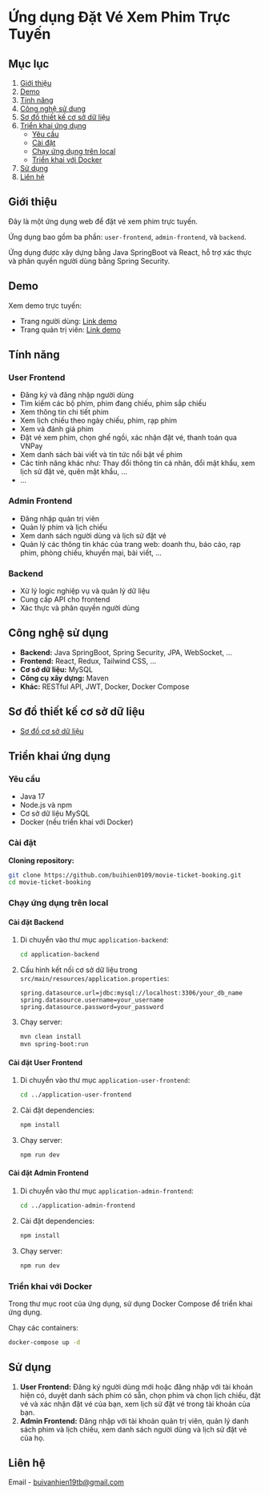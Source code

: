 # Ứng dụng Đặt Vé Xem Phim Trực Tuyến

## Mục lục

1. [Giới thiệu](#giới-thiệu)
2. [Demo](#demo)
3. [Tính năng](#tính-năng)
4. [Công nghệ sử dụng](#công-nghệ-sử-dụng)
5. [Sơ đồ thiết kế cơ sở dữ liệu](#sơ-đồ-thiết-kế-cơ-sở-dữ-liệu)
6. [Triển khai ứng dụng](#triển-khai-ứng-dụng)
    - [Yêu cầu](#yêu-cầu)
    - [Cài đặt](#cài-đặt)
    - [Chạy ứng dụng trên local](#chạy-ứng-dụng-trên-local)
    - [Triển khai với Docker](#triển-khai-với-docker)
7. [Sử dụng](#sử-dụng)
8. [Liên hệ](#liên-hệ)

## Giới thiệu

Đây là một ứng dụng web để đặt vé xem phim trực tuyến.

Ứng dụng bao gồm ba phần: `user-frontend`, `admin-frontend`, và `backend`.

Ứng dụng được xây dựng bằng Java SpringBoot và React, hỗ trợ xác thực và phân quyền người dùng bằng Spring Security.

## Demo

Xem demo trực tuyến:

-   Trang người dùng: [Link demo](http://103.237.144.171:8885/)
-   Trang quản trị viên: [Link demo](http://103.237.144.171:8885/admin)

## Tính năng

### User Frontend

-   Đăng ký và đăng nhập người dùng
-   Tìm kiếm các bộ phim, phim đang chiếu, phim sắp chiếu
-   Xem thông tin chi tiết phim
-   Xem lịch chiếu theo ngày chiếu, phim, rạp phim
-   Xem và đánh giá phim
-   Đặt vé xem phim, chọn ghế ngồi, xác nhận đặt vé, thanh toán qua VNPay
-   Xem danh sách bài viết và tin tức nổi bật về phim
-   Các tính năng khác như: Thay đổi thông tin cá nhân, đổi mật khẩu, xem lịch sử đặt vé, quên mật khẩu, ...
-   ...

### Admin Frontend

-   Đăng nhập quản trị viên
-   Quản lý phim và lịch chiếu
-   Xem danh sách người dùng và lịch sử đặt vé
-   Quản lý các thông tin khác của trang web: doanh thu, báo cáo, rạp phim, phòng chiếu, khuyến mại, bài viết, ...

### Backend

-   Xử lý logic nghiệp vụ và quản lý dữ liệu
-   Cung cấp API cho frontend
-   Xác thực và phân quyền người dùng

## Công nghệ sử dụng

-   **Backend:** Java SpringBoot, Spring Security, JPA, WebSocket, ...
-   **Frontend:** React, Redux, Tailwind CSS, ...
-   **Cơ sở dữ liệu:** MySQL
-   **Công cụ xây dựng:** Maven
-   **Khác:** RESTful API, JWT, Docker, Docker Compose

## Sơ đồ thiết kế cơ sở dữ liệu

- [Sơ đồ cơ sở dữ liệu](https://dbdiagram.io/d/Movie-ticket-booking-website-65a56245ac844320aef632ee)

## Triển khai ứng dụng

### Yêu cầu

-   Java 17
-   Node.js và npm
-   Cơ sở dữ liệu MySQL
-   Docker (nếu triển khai với Docker)

### Cài đặt

**Cloning repository:**

```bash
git clone https://github.com/buihien0109/movie-ticket-booking.git
cd movie-ticket-booking
```

### Chạy ứng dụng trên local

#### Cài đặt Backend

1. Di chuyển vào thư mục `application-backend`:

    ```bash
    cd application-backend
    ```

2. Cấu hình kết nối cơ sở dữ liệu trong `src/main/resources/application.properties`:

    ```properties
    spring.datasource.url=jdbc:mysql://localhost:3306/your_db_name
    spring.datasource.username=your_username
    spring.datasource.password=your_password
    ```

3. Chạy server:

    ```bash
    mvn clean install
    mvn spring-boot:run
    ```

#### Cài đặt User Frontend

1. Di chuyển vào thư mục `application-user-frontend`:

    ```bash
    cd ../application-user-frontend
    ```

2. Cài đặt dependencies:

    ```bash
    npm install
    ```

3. Chạy server:

    ```bash
    npm run dev
    ```

#### Cài đặt Admin Frontend

1. Di chuyển vào thư mục `application-admin-frontend`:

    ```bash
    cd ../application-admin-frontend
    ```

2. Cài đặt dependencies:

    ```bash
    npm install
    ```

3. Chạy server:

    ```bash
    npm run dev
    ```

### Triển khai với Docker

Trong thư mục root của ứng dụng, sử dụng Docker Compose để triển khai ứng dụng.

Chạy các containers:

```bash
docker-compose up -d
```

## Sử dụng

1. **User Frontend:** Đăng ký người dùng mới hoặc đăng nhập với tài khoản hiện có, duyệt danh sách phim có sẵn, chọn phim và chọn lịch chiếu, đặt vé và xác nhận đặt vé của bạn, xem lịch sử đặt vé trong tài khoản của bạn.
2. **Admin Frontend:** Đăng nhập với tài khoản quản trị viên, quản lý danh sách phim và lịch chiếu, xem danh sách người dùng và lịch sử đặt vé của họ.

## Liên hệ

Email - [buivanhien19tb@gmail.com](mailto:buivanhien19tb@gmail.com)